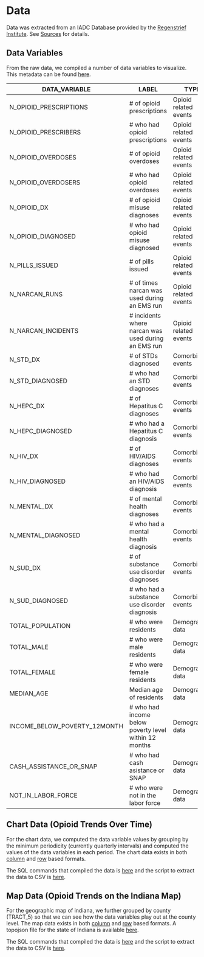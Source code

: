 # Data

Data was extracted from an IADC Database provided by the [Regenstrief Institute](https://www.regenstrief.org/). See [Sources](../sources/index.md) for details.

## Data Variables

From the raw data, we compiled a number of data variables to visualize. This metadata can be found [here](data-variables.csv).

DATA_VARIABLE | LABEL | TYPE | SCALE
--------------|-------|------|-------
N_OPIOID_PRESCRIPTIONS | # of opioid prescriptions | Opioid related events | Events
N_OPIOID_PRESCRIBERS | # who had opioid prescriptions | Opioid related events | Persons
N_OPIOID_OVERDOSES | # of opioid overdoses | Opioid related events | Events
N_OPIOID_OVERDOSERS | # who had opioid overdoses | Opioid related events | Persons
N_OPIOID_DX | # of opioid misuse diagnoses | Opioid related events | Events
N_OPIOID_DIAGNOSED | # who had opioid misuse diagnosed | Opioid related events | Persons
N_PILLS_ISSUED | # of pills issued | Opioid related events | Pills
N_NARCAN_RUNS | # of times narcan was used during an EMS run | Opioid related events | Events
N_NARCAN_INCIDENTS | # incidents where narcan was used during an EMS run | Opioid related events | Events
N_STD_DX | # of STDs diagnosed | Comorbid events | Events
N_STD_DIAGNOSED | # who had an STD diagnoses | Comorbid events | Persons
N_HEPC_DX | # of Hepatitus C diagnoses | Comorbid events | Events
N_HEPC_DIAGNOSED | # who had a Hepatitus C diagnosis | Comorbid events | Persons
N_HIV_DX | # of HIV/AIDS diagnoses | Comorbid events | Events
N_HIV_DIAGNOSED | # who had an HIV/AIDS diagnosis | Comorbid events | Persons
N_MENTAL_DX | # of mental health diagnoses | Comorbid events | Events
N_MENTAL_DIAGNOSED | # who had a mental health diagnosis | Comorbid events | Persons
N_SUD_DX | # of substance use disorder diagnoses | Comorbid events | Events
N_SUD_DIAGNOSED | # who had a substance use disorder diagnosis | Comorbid events | Persons
TOTAL_POPULATION | # who were residents | Demographic data | Persons
TOTAL_MALE | # who were male residents | Demographic data | Persons
TOTAL_FEMALE | # who were female residents | Demographic data | Persons
MEDIAN_AGE | Median age of residents | Demographic data | Age
INCOME_BELOW_POVERTY_12MONTH | # who had income below poverty level within 12 months | Demographic data | Persons
CASH_ASSISTANCE_OR_SNAP | # who had cash asistance or SNAP | Demographic data | Persons
NOT_IN_LABOR_FORCE | # who were not in the labor force | Demographic data | Persons

## Chart Data (Opioid Trends Over Time)

For the chart data, we computed the data variable values by grouping by the minimum periodicity (currently quarterly intervals) and computed the values of the data variables in each period. The chart data exists in both [column](chart-data.csv) and [row](chart-data-row-based.csv) based formats.

The SQL commands that compiled the data is [here](https://github.com/cns-iu/opioid-trends/blob/master/src/create-chart-db.sql) and the script to extract the data to CSV is [here](https://github.com/cns-iu/opioid-trends/blob/master/scripts/10-extract-chart-data.sh).

## Map Data (Opioid Trends on the Indiana Map)

For the geographic map of indiana, we further grouped by county (TRACT_5) so that we can see how the data variables play out at the county level. The map data exists in both [column](geomap-data.csv) and [row](geomap-data-row-based.csv) based formats. A topojson file for the state of Indiana is available [here](indiana.topojson).

The SQL commands that compiled the data is [here](https://github.com/cns-iu/opioid-trends/blob/master/src/create-geomap-db.sql) and the script to extract the data to CSV is [here](https://github.com/cns-iu/opioid-trends/blob/master/scripts/10-extract-geomap-data.sh).
